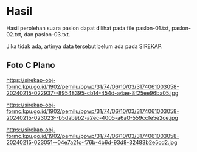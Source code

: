 # Hasil

Hasil perolehan suara paslon dapat dilihat pada file paslon-01.txt, paslon-02.txt, dan paslon-03.txt.

Jika tidak ada, artinya data tersebut belum ada pada SIREKAP.

## Foto C Plano

https://sirekap-obj-formc.kpu.go.id/1902/pemilu/ppwp/31/74/06/10/03/3174061003058-20240215-022937--89548395-cb14-454d-a4ae-8f25ee96ba05.jpg

https://sirekap-obj-formc.kpu.go.id/1902/pemilu/ppwp/31/74/06/10/03/3174061003058-20240215-023023--b5dab9b2-a2ec-4005-a6a0-559ccfe5e2ce.jpg

https://sirekap-obj-formc.kpu.go.id/1902/pemilu/ppwp/31/74/06/10/03/3174061003058-20240215-023051--04e7a21c-f76b-4b6d-93d8-32483b2e5cd2.jpg
